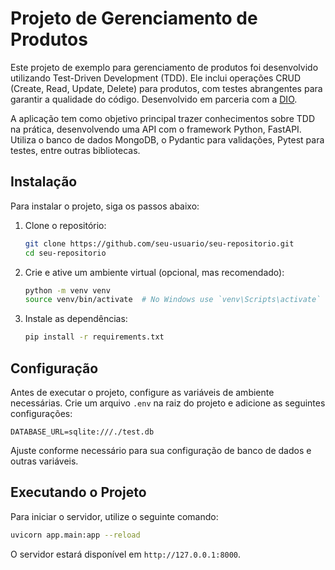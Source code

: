 # Projeto de Gerenciamento de Produtos

Este projeto de exemplo para gerenciamento de produtos foi desenvolvido utilizando Test-Driven Development (TDD). Ele inclui operações CRUD (Create, Read, Update, Delete) para produtos, com testes abrangentes para garantir a qualidade do código. Desenvolvido em parceria com a [DIO](https://www.dio.me/).

A aplicação tem como objetivo principal trazer conhecimentos sobre TDD na prática, desenvolvendo uma API com o framework Python, FastAPI. Utiliza o banco de dados MongoDB, o Pydantic para validações, Pytest para testes, entre outras bibliotecas.

## Instalação

Para instalar o projeto, siga os passos abaixo:

1. Clone o repositório:

   ```bash
   git clone https://github.com/seu-usuario/seu-repositorio.git
   cd seu-repositorio
   ```

2. Crie e ative um ambiente virtual (opcional, mas recomendado):

   ```bash
   python -m venv venv
   source venv/bin/activate  # No Windows use `venv\Scripts\activate`
   ```

3. Instale as dependências:

   ```bash
   pip install -r requirements.txt
   ```

## Configuração

Antes de executar o projeto, configure as variáveis de ambiente necessárias. Crie um arquivo `.env` na raiz do projeto e adicione as seguintes configurações:

```env
DATABASE_URL=sqlite:///./test.db
```

Ajuste conforme necessário para sua configuração de banco de dados e outras variáveis.

## Executando o Projeto

Para iniciar o servidor, utilize o seguinte comando:

```bash
uvicorn app.main:app --reload
```

O servidor estará disponível em `http://127.0.0.1:8000`.
